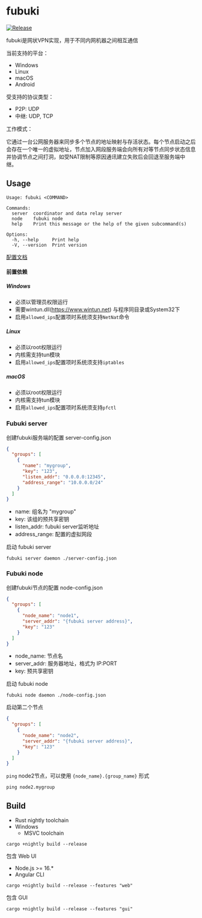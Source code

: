 # fubuki

[![Release](https://github.com/xutianyi1999/fubuki/actions/workflows/rust.yml/badge.svg)](https://github.com/xutianyi1999/fubuki/actions/workflows/rust.yml)

fubuki是网状VPN实现，用于不同内网机器之间相互通信

当前支持的平台：

- Windows
- Linux
- macOS
- Android

受支持的协议类型：

- P2P: UDP
- 中继: UDP, TCP

工作模式：

它通过一台公网服务器来同步多个节点的地址映射与存活状态。每个节点启动之后会存在一个唯一的虚拟地址，节点加入网段服务端会向所有对等节点同步状态信息并协调节点之间打洞，如受NAT限制等原因通讯建立失败后会回退至服务端中继。

## Usage

```shell
Usage: fubuki <COMMAND>

Commands:
  server  coordinator and data relay server
  node    fubuki node
  help    Print this message or the help of the given subcommand(s)

Options:
  -h, --help     Print help
  -V, --version  Print version
```

[配置文档](https://github.com/xutianyi1999/fubuki/tree/master/cfg-example)

#### 前置依赖

##### Windows

- 必须以管理员权限运行
- 需要wintun.dll(https://www.wintun.net) 与程序同目录或System32下
- 启用`allowed_ips`配置项时系统须支持`NetNat`命令

##### Linux

- 必须以root权限运行
- 内核需支持tun模块
- 启用`allowed_ips`配置项时系统须支持`iptables`

##### macOS

- 必须以root权限运行
- 内核需支持tun模块
- 启用`allowed_ips`配置项时系统须支持`pfctl`

### Fubuki server

创建fubuki服务端的配置 server-config.json

```json
{
  "groups": [
    {
      "name": "mygroup",
      "key": "123",
      "listen_addr": "0.0.0.0:12345",
      "address_range": "10.0.0.0/24"
    }
  ]
}
```

- name: 组名为 "mygroup"
- key: 该组的预共享密钥
- listen_addr: fubuki server监听地址
- address_range: 配置的虚拟网段

启动 fubuki server

```shell
fubuki server daemon ./server-config.json
```

### Fubuki node

创建fubuki节点的配置 node-config.json

```json
{
  "groups": [
    {
      "node_name": "node1",
      "server_addr": "{fubuki server address}",
      "key": "123"
    }
  ]
}
```

- node_name: 节点名
- server_addr: 服务器地址，格式为 IP:PORT
- key: 预共享密钥

启动 fubuki node

```shell
fubuki node daemon ./node-config.json
```

启动第二个节点

```json
{
  "groups": [
    {
      "node_name": "node2",
      "server_addr": "{fubuki server address}",
      "key": "123"
    }
  ]
}
```

`ping` node2节点，可以使用 `{node_name}.{group_name}` 形式

```shell
ping node2.mygroup
```

## Build

- Rust nightly toolchain
- Windows 
  - MSVC toolchain

```shell
cargo +nightly build --release
```

包含 Web UI

- Node.js >= 16.*
- Angular CLI

```shell
cargo +nightly build --release --features "web"
```

包含 GUI

```shell
cargo +nightly build --release --features "gui"
```

